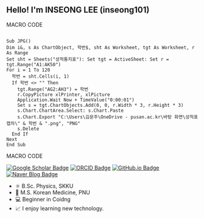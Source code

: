 ## Hello! I'm INSEONG LEE (inseong101)


MACRO CODE
<pre><code>
Sub JPG()
Dim i&, s As ChartObject, 학번$, sht As Worksheet, tgt As Worksheet, r As Range
Set sht = Sheets("성적통지표"): Set tgt = ActiveSheet: Set r = tgt.Range("A1:AK50")
For i = 1 To 120
  학번 = sht.Cells(i, 1)
  If 학번 <> "" Then
    tgt.Range("AG2:AH3") = 학번
    r.CopyPicture xlPrinter, xlPicture
    Application.Wait Now + TimeValue("0:00:01")
    Set s = tgt.ChartObjects.Add(0, 0, r.Width * 3, r.Height * 3)
    s.Chart.ChartArea.Select: s.Chart.Paste
    s.Chart.Export "C:\Users\김문주\OneDrive - pusan.ac.kr\바탕 화면\성적표캡차\" & 학번 & ".png", "PNG"
    s.Delete
  End If
Next
End Sub
</code></pre>
MACRO CODE

[![Google Scholar Badge](https://img.shields.io/badge/-Google%20Scholar-4285F4?style=flat-square&logo=Google-Scholar&logoColor=white&link=https://scholar.google.com/citations?user=GeOAGbwAAAAJ)](https://scholar.google.com/citations?user=GeOAGbwAAAAJ) [![ORCID Badge](https://img.shields.io/badge/-ORCID-A6CE39?style=flat-square&logo=ORCID&logoColor=white&link=https://orcid.org/0000-0002-7423-0090)](https://orcid.org/0000-0001-7445-3983) [![GitHub.io Badge](https://img.shields.io/badge/-GitHub.io-181717?style=flat-square&logo=GitHub&logoColor=white&link=https://inseong101.github.io)](https://inseong101.github.io) [![Naver Blog Badge](https://img.shields.io/badge/-Naver%20Blog-03C75A?style=flat-square&logo=Naver&logoColor=white&link=https://blog.naver.com/pnu_kmed)](https://blog.naver.com/pnu_kmed)


- ⚛️ B.Sc. Physics, SKKU
- 🌿 M.S. Korean Medicine, PNU 
- 💻 Beginner in Coidng
- 📈 I enjoy learning new technology.
